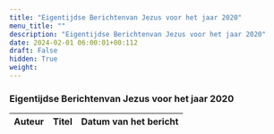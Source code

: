 ```yaml
---
title: "Eigentijdse Berichtenvan Jezus voor het jaar 2020"
menu_title: ""
description: "Eigentijdse Berichtenvan Jezus voor het jaar 2020"
date: 2024-02-01 06:00:01+00:112
draft: False
hidden: True
weight:
---
```

### Eigentijdse Berichtenvan Jezus voor het jaar 2020

**Auteur** | **Titel** | **Datum van het bericht**
---|---|---
